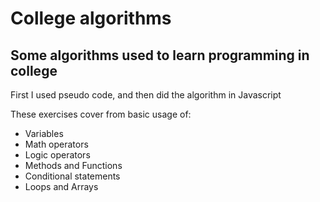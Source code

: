 # College algorithms
## Some algorithms used to learn programming in college

First I used pseudo code, and then did the algorithm in Javascript

These exercises cover from basic usage of:
- Variables
- Math operators 
- Logic operators
- Methods and Functions 
- Conditional statements
- Loops and Arrays
